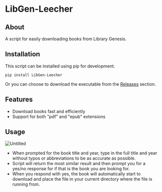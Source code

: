 # LibGen-Leecher

## About
A script for easily downloading books from Library Genesis.

## Installation
This script can be installed using pip for development.

    pip install LibGen-Leecher
Or you can choose to download the executable from the [Releases](https://github.com/asecco/LibGen-Leecher/releases) section.

## Features
- Download books fast and efficiently
- Support for both "pdf" and "epub" extensions

## Usage
![Untitled](https://user-images.githubusercontent.com/40510223/155868719-93aed288-7ef5-4a87-870e-d55c80ccd0d4.png)
- When prompted for the book title and year, type in the full title and year without typos or abbreviations to be as accurate as possible.
- Script will return the most similar result and then prompt you for a yes/no response for if that is the book you are looking for.
- When you respond with yes, the book will automatically start to download and place the file in your current directory where the file is running from.
